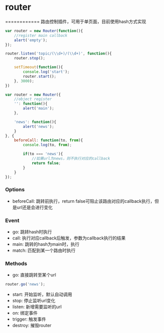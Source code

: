 # router
============
路由控制插件，可用于单页面，目前使用hash方式实现

```js
var router = new Router(function(){
    //register main callback
    alert('empty');
});

router.listen('topic/(\\d+)/(\\d+)', function(){
    router.stop();

    setTimeout(function(){
        console.log('start');
        router.start();
    }, 3000);
})
```

```js
var router = new Router({
    //object register
    '': function(){
        alert('main');
    },

    'news': function(){
        alert('news');
    }
}, {
    beforeCall: function(to, from){
        console.log(to, from);

        if(to === 'news'){
            //如果url为news，则不执行对应的callback
            return false;
        }
    }
});
```

### Options

* beforeCall: 跳转前执行，return false可阻止该路由对应的callback执行，但是url还是会进行变化

### Event

* go: 跳转hash时执行
* call: 执行对应callback后触发，参数为callback执行的结果
* main: 跳转的hash为main时，执行
* match: 匹配到某一个路由时执行

### Methods

* go: 直接跳转至某个url

```js
router.go('news');
```

* start: 开始监听，默认自动调用
* stop: 停止监听url变化
* listen: 新增需要监听的url
* on: 绑定事件
* trigger: 触发事件
* destroy: 摧毁router